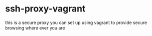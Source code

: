 ssh-proxy-vagrant
=================

this is a secure proxy you can set up using vagrant to provide secure browsing where ever you are
